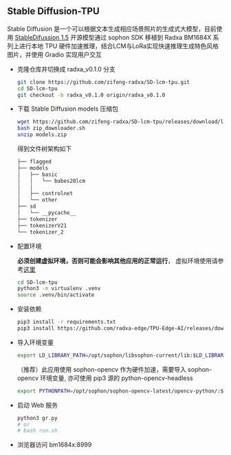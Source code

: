 ## Stable Diffusion-TPU 

Stable Diffusion 是一个可以根据文本生成相应场景照片的生成式大模型，目前使用 [StableDifussion 1.5](https://huggingface.co/runwayml/stable-diffusion-v1-5) 
开源模型通过 sophon SDK 移植到 Radxa BM1684X 系列上进行本地 TPU 硬件加速推理，结合LCM与LoRa实现快速推理生成特色风格图片，并使用 Gradio 实现用户交互


- 克隆仓库并切换成 radxa_v0.1.0 分支

    ```bash
    git clone https://github.com/zifeng-radxa/SD-lcm-tpu.git
    cd SD-lcm-tpu
    git checkout -b radxa_v0.1.0 origin/radxa_v0.1.0
    ```

- 下载 Stable Diffusion models 压缩包
    ```bash 
    wget https://github.com/zifeng-radxa/SD-lcm-tpu/releases/download/lcm_1.0/zip_downloader.sh
    bash zip_downloader.sh
    unzip models.zip
    ```

    得到文件树架构如下
    
    ```bash
  ├── flagged
  ├── models
  │   ├── basic
  │   │   └── babes20lcm
  │   │  
  │   ├── controlnet
  │   └── other
  ├── sd
  │   └── __pycache__
  ├── tokenizer
  ├── tokenizerV21
  └── tokenizer_2
    ```

- 配置环境 

  **必须创建虚拟环境，否则可能会影响其他应用的正常运行**， 虚拟环境使用请参考[这里](虚拟环境使用.md)
    ```bash
    cd SD-lcm-tpu
    python3 -m virtualenv .venv 
    source .venv/bin/activate
    ```

- 安装依赖

    ```bash
    pip3 install -r requirements.txt
    pip3 install https://github.com/radxa-edge/TPU-Edge-AI/releases/download/v0.1.0/sophon_arm-3.7.0-py3-none-any.whl
    ```

- 导入环境变量
    ```bash
    export LD_LIBRARY_PATH=/opt/sophon/libsophon-current/lib:$LD_LIBRARY_PATH
    ```
  （推荐）此应用使用 sophon-opencv 作为硬件加速，需要导入 sophon-opencv 环境变量, 亦可使用 pip3 源的 python-opencv-headless
  ```bash
  export PYTHONPATH=/opt/sophon/sophon-opencv-latest/opencv-python/:$PYTHONPATH
  ```


- 启动 Web 服务

    ```bash
    python3 gr.py
    # or 
    # bash run.sh
    ```

- 浏览器访问 bm1684x:8999
